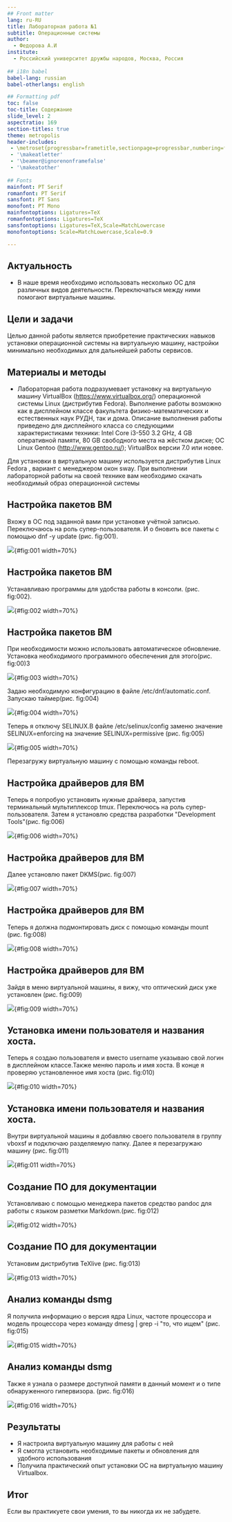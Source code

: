 ```yaml
---
## Front matter
lang: ru-RU
title: Лабораторная работа №1
subtitle: Операционные системы
author:
  - Федорова А.И
institute:
  - Российский университет дружбы народов, Москва, Россия
 
## i18n babel
babel-lang: russian
babel-otherlangs: english

## Formatting pdf
toc: false
toc-title: Содержание
slide_level: 2
aspectratio: 169
section-titles: true
theme: metropolis
header-includes:
 - \metroset{progressbar=frametitle,sectionpage=progressbar,numbering=fraction}
 - '\makeatletter'
 - '\beamer@ignorenonframefalse'
 - '\makeatother'
 
## Fonts
mainfont: PT Serif
romanfont: PT Serif
sansfont: PT Sans
monofont: PT Mono
mainfontoptions: Ligatures=TeX
romanfontoptions: Ligatures=TeX
sansfontoptions: Ligatures=TeX,Scale=MatchLowercase
monofontoptions: Scale=MatchLowercase,Scale=0.9

---
```


## Актуальность

- В наше время необходимо использовать несколько ОС для различных видов деятельности. Переключаться между ними помогают виртуальные машины.

## Цели и задачи

Целью данной работы является приобретение практических навыков установки операционной системы на виртуальную машину, настройки минимально необходимых для дальнейшей работы сервисов.

## Материалы и методы

- Лабораторная работа подразумевает установку на виртуальную машину VirtualBox (https://www.virtualbox.org/) операционной системы Linux (дистрибутив Fedora).
Выполнение работы возможно как в дисплейном классе факультета физико-математических и естественных наук РУДН, так и дома. Описание выполнения работы приведено для дисплейного класса со следующими характеристиками техники: Intel Core i3-550 3.2 GHz, 4 GB оперативной памяти, 80 GB свободного места на жёстком диске; ОС Linux Gentoo (http://www.gentoo.ru/); VirtualBox версии 7.0 или новее.

Для установки в виртуальную машину используется дистрибутив Linux Fedora , вариант с менеджером окон sway.
При выполнении лабораторной работы на своей технике вам необходимо скачать необходимый образ операционной системы


## Настройка пакетов BM

Вхожу в ОС под заданной вами при установке учётной записью. Переключаюсь на роль супер-пользователя. И о бновить все пакеты с помощью dnf -y update (рис. fig:001). 

![](/home/aifedorova/Изображения/1.png){#fig:001 width=70%}

## Настройка пакетов BM

Устанавливаю программы для удобства работы в консоли. (рис. fig:002). 

![](/home/aifedorova/Изображения/2.png){#fig:002 width=70%}

## Настройка пакетов BM

При необходимости можно использовать автоматическое обновление.
Установка необходимого программного обеспечения для этого(рис. fig:00)3

![](/home/aifedorova/Изображения/3.png){#fig:003 width=70%}

Задаю необходимую конфигурацию в файле /etc/dnf/automatic.conf. Запускаю таймер(рис. fig:004)

![](/home/aifedorova/Изображения/4.png){#fig:004 width=70%}

Теперь я отключу SELINUX.В файле /etc/selinux/config заменю значение SELINUX=enforcing на значение SELINUX=permissive (рис. fig:005)

![](/home/aifedorova/Изображения/5.png){#fig:005 width=70%}

Перезагружу виртуальную машину с помощью команды reboot.


## Настройка драйверов для ВМ

Теперь я попробую установить нужные драйвера, запустив терминальный мультиплексор tmux. Переключюсь на роль супер-пользователя. Затем я установлю  средства разработки "Development Tools"(рис. fig:006)

![](/home/aifedorova/Изображения/6.png){#fig:006 width=70%}

## Настройка драйверов для ВМ

Далее установлю пакет DKMS(рис. fig:007)

![](/home/aifedorova/Изображения/7.png){#fig:007 width=70%}

## Настройка драйверов для ВМ

Теперь я должна подмонтировать  диск с помощью команды mount (рис. fig:008)

![](/home/aifedorova/Изображения/8.png){#fig:008 width=70%}

## Настройка драйверов для ВМ

Зайдя в меню виртуальной машины, я вижу, что оптический диск уже установлен (рис. fig:009)

![](/home/aifedorova/Изображения/9.png){#fig:009 width=70%}

## Установка имени пользователя и названия хоста.

Теперь я создаю  пользователя и вместо username указываю свой логин в дисплейном классе.Также меняю пароль и имя хоста. В конце я проверяю установленное имя хоста (рис. fig:010)

![](/home/aifedorova/Изображения/10.png){#fig:010 width=70%}

## Установка имени пользователя и названия хоста.

Внутри виртуальной машины я добавляю своего пользователя в группу vboxsf и подключаю разделяемую папку.
Далее я перезагружаю машину (рис. fig:011)

![](/home/aifedorova/Изображения/11.png){#fig:011 width=70%}

## Создание ПО для документации

Установливаю с помощью менеджера пакетов средство pandoc для работы с языком разметки Markdown.(рис. fig:012)

![](/home/aifedorova/Изображения/12.png){#fig:012 width=70%}

## Создание ПО для документации

Установим дистрибутив TeXlive (рис. fig:013)

![](/home/aifedorova/Изображения/13.png){#fig:013 width=70%}

## Анализ команды dsmg

Я получила информацию о версия ядра Linux, частоте процессора и модель процессора через команду dmesg | grep -i "то, что ищем" (рис. fig:015)

![](/home/aifedorova/Изображения/15.png){#fig:015 width=70%}

## Анализ команды dsmg

Также я узнала о размере доступной памяти в данный момент и о типе обнаруженного гипервизора. (рис. fig:016)

![](/home/aifedorova/Изображения/16.png){#fig:016 width=70%}

## Результаты

- Я настроила виртуальную машину для работы с ней
- Я смогла установить необходимые пакеты и обновления для удобного использования
- Получила практический опыт установки ОС на виртуальную машину Virtualbox.

## Итог

Если вы практикуете  свои умения, то вы никогда их не забудете.


